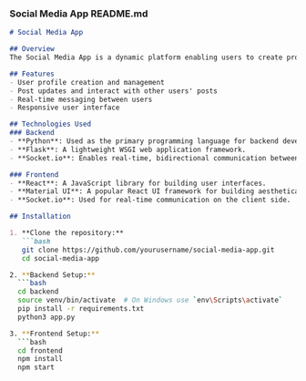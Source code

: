 ### Social Media App README.md

```markdown
# Social Media App

## Overview
The Social Media App is a dynamic platform enabling users to create profiles, post updates, and interact with others. A key feature of the app is the ability for users to send messages to each other in real time, made possible by Socket.io integration.

## Features
- User profile creation and management
- Post updates and interact with other users' posts
- Real-time messaging between users
- Responsive user interface

## Technologies Used
### Backend
- **Python**: Used as the primary programming language for backend development.
- **Flask**: A lightweight WSGI web application framework.
- **Socket.io**: Enables real-time, bidirectional communication between web clients and servers.

### Frontend
- **React**: A JavaScript library for building user interfaces.
- **Material UI**: A popular React UI framework for building aesthetically pleasing and responsive user interfaces.
- **Socket.io**: Used for real-time communication on the client side.

## Installation

1. **Clone the repository:**
   ```bash
   git clone https://github.com/yourusername/social-media-app.git
   cd social-media-app

2. **Backend Setup:**
  ```bash
  cd backend
  source venv/bin/activate  # On Windows use `env\Scripts\activate`
  pip install -r requirements.txt
  python3 app.py

3. **Frontend Setup:**
  ```bash
  cd frontend
  npm install
  npm start


